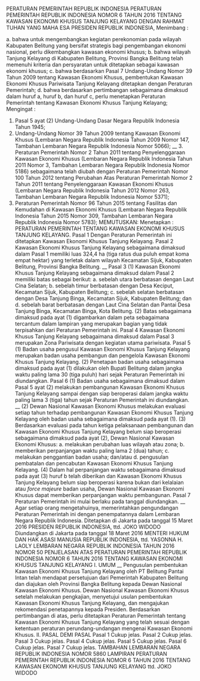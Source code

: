 PERATURAN PEMERINTAH REPUBLIK INDONESIA PERATURAN PEMERINTAH REPUBLIK INDONESIA NOMOR 6 TAHUN 2016 TENTANG KAWASAN EKONOMI KHUSUS TANJUNG KELAYANG
DENGAN RAHMAT TUHAN YANG MAHA ESA PRESIDEN REPUBLIK INDONESIA,
Menimbang :

a. bahwa untuk mengembangkan kegiatan perekonomian pada wilayah Kabupaten Belitung yang bersifat strategis bagi pengembangan ekonomi nasional, perlu dikembangkan kawasan ekonomi khusus;
b. bahwa wilayah Tanjung Kelayang di Kabupaten Belitung, Provinsi Bangka Belitung telah memenuhi kriteria dan persyaratan untuk ditetapkan sebagai kawasan ekonomi khusus;
c. bahwa berdasarkan Pasal 7 Undang-Undang Nomor 39 Tahun 2009 tentang Kawasan Ekonomi Khusus, pembentukan Kawasan Ekonomi Khusus Pariwisata Tanjung Kelayang ditetapkan dengan Peraturan Pemerintah;
d. bahwa berdasarkan pertimbangan sebagaimana dimaksud dalam huruf a, huruf b, dan huruf c, perlu menetapkan Peraturan Pemerintah tentang Kawasan Ekonomi Khusus Tanjung Kelayang;
Mengingat :

1. Pasal 5 ayat (2) Undang-Undang Dasar Negara Republik Indonesia Tahun 1945;
2. Undang-Undang Nomor 39 Tahun 2009 tentang Kawasan Ekonomi Khusus (Lembaran Negara Republik Indonesia Tahun 2009 Nomor 147, Tambahan Lembaran Negara Republik Indonesia Nomor 5066); __ 3. Peraturan Pemerintah Nomor 2 Tahun 2011 tentang Penyelenggaraan Kawasan Ekonomi Khusus (Lembaran Negara Republik Indonesia Tahun 2011 Nomor 3, Tambahan Lembaran Negara Republik Indonesia Nomor 5186) sebagaimana telah diubah dengan Peraturan Pemerintah Nomor 100 Tahun 2012 tentang Perubahan Atas Peraturan Pemerintah Nomor 2 Tahun 2011 tentang Penyelenggaraan Kawasan Ekonomi Khusus (Lembaran Negara Republik Indonesia Tahun 2012 Nomor 263, Tambahan Lembaran Negara Republik Indonesia Nomor 5371);
4. Peraturan Pemerintah Nomor 96 Tahun 2015 tentang Fasilitas dan Kemudahan di Kawasan Ekonomi Khusus (Lembaran Negara Republik Indonesia Tahun 2015 Nomor 309, Tambahan Lembaran Negara Republik Indonesia Nomor 5783);
MEMUTUSKAN:
 Menetapkan : PERATURAN PEMERINTAH TENTANG KAWASAN EKONOMI KHUSUS TANJUNG KELAYANG.
Pasal 1
Dengan Peraturan Pemerintah ini ditetapkan Kawasan Ekonomi Khusus Tanjung Kelayang.
Pasal 2
Kawasan Ekonomi Khusus Tanjung Kelayang sebagaimana dimaksud dalam Pasal 1 memiliki luas 324,4 ha (tiga ratus dua puluh empat koma empat hektar) yang terletak dalam wilayah Kecamatan Sijuk, Kabupaten Belitung, Provinsi Bangka Belitung. __
Pasal 3
(1) Kawasan Ekonomi Khusus Tanjung Kelayang sebagaimana dimaksud dalam Pasal 2 memiliki batas sebagai berikut:
a. sebelah utara berbatasan dengan Laut Cina Selatan;
b. sebelah timur berbatasan dengan Desa Keciput, Kecamatan Sijuk, Kabupaten Belitung;
c. sebelah selatan berbatasan dengan Desa Tanjung Binga, Kecamatan Sijuk, Kabupaten Belitung; dan
d. sebelah barat berbatasan dengan Laut Cina Selatan dan Pantai Desa Tanjung Binga, Kecamatan Binga, Kota Belitung.
(2) Batas sebagaimana dimaksud pada ayat (1) digambarkan dalam peta sebagaimana tercantum dalam lampiran yang merupakan bagian yang tidak terpisahkan dari Peraturan Pemerintah ini.
Pasal 4
Kawasan Ekonomi Khusus Tanjung Kelayang sebagaimana dimaksud dalam Pasal 3 merupakan Zona Pariwisata dengan kegiatan utama pariwisata.
Pasal 5
(1) Badan usaha pengusul Kawasan Ekonomi Khusus Tanjung Kelayang merupakan badan usaha pembangun dan pengelola Kawasan Ekonomi Khusus Tanjung Kelayang.
(2) Penetapan badan usaha sebagaimana dimaksud pada ayat (1) dilakukan oleh Bupati Belitung dalam jangka waktu paling lama 30 (tiga puluh) hari sejak Peraturan Pemerintah ini diundangkan.
Pasal 6
(1) Badan usaha sebagaimana dimaksud dalam Pasal 5 ayat (2) melakukan pembangunan Kawasan Ekonomi Khusus Tanjung Kelayang sampai dengan siap beroperasi dalam jangka waktu paling lama 3 (tiga) tahun sejak Peraturan Pemerintah ini diundangkan. __ (2) Dewan Nasional Kawasan Ekonomi Khusus melakukan evaluasi setiap tahun terhadap pembangunan Kawasan Ekonomi Khusus Tanjung Kelayang oleh badan usaha sebagaimana dimaksud pada ayat (1).
(3) Berdasarkan evaluasi pada tahun ketiga pelaksanaan pembangunan dan Kawasan Ekonomi Khusus Tanjung Kelayang belum siap beroperasi sebagaimana dimaksud pada ayat (2), Dewan Nasional Kawasan Ekonomi Khusus:
a. melakukan perubahan luas wilayah atau zona;
b. memberikan perpanjangan waktu paling lama 2 (dua) tahun;
c. melakukan penggantian badan usaha; dan/atau
d. pengusulan pembatalan dan pencabutan Kawasan Ekonomi Khusus Tanjung Kelayang.
(4) Dalam hal perpanjangan waktu sebagaimana dimaksud pada ayat (3) huruf b telah diberikan dan Kawasan Ekonomi Khusus Tanjung Kelayang belum siap beroperasi karena bukan dari kelalaian atau _force_ _majeure_ badan usaha, Dewan Nasional Kawasan Ekonomi Khusus dapat memberikan perpanjangan waktu pembangunan.
Pasal 7
Peraturan Pemerintah ini mulai berlaku pada tanggal diundangkan. __
Agar setiap orang mengetahuinya, memerintahkan pengundangan Peraturan Pemerintah ini dengan penempatannya dalam Lembaran Negara Republik Indonesia. Ditetapkan di Jakarta pada tanggal 15 Maret 2016 PRESIDEN REPUBLIK INDONESIA, ttd. JOKO WIDODO Diundangkan di Jakarta pada tanggal 18 Maret 2016 MENTERI HUKUM DAN HAK ASASI MANUSIA REPUBLIK INDONESIA, ttd. YASONNA H. LAOLY LEMBARAN NEGARA REPUBLIK INDONESIA TAHUN 2016 NOMOR 50 PENJELASAN ATAS PERATURAN PEMERINTAH REPUBLIK INDONESIA NOMOR 6 TAHUN 2016 TENTANG KAWASAN EKONOMI KHUSUS TANJUNG KELAYANG I. UMUM __ Pengusulan pembentukan Kawasan Ekonomi Khusus Tanjung Kelayang oleh PT Belitung Pantai Intan telah mendapat persetujuan dari Pemerintah Kabupaten Belitung dan diajukan oleh Provinsi Bangka Belitung kepada Dewan Nasional Kawasan Ekonomi Khusus. Dewan Nasional Kawasan Ekonomi Khusus setelah melakukan pengkajian, menyetujui usulan pembentukan Kawasan Ekonomi Khusus Tanjung Kelayang, dan mengajukan rekomendasi penetapannya kepada Presiden. Berdasarkan pertimbangan di atas, perlu ditetapkan Peraturan Pemerintah tentang Kawasan Ekonomi Khusus Tanjung Kelayang yang telah sesuai dengan ketentuan peraturan perundang-undangan mengenai Kawasan Ekonomi Khusus. II. PASAL DEMI PASAL
Pasal 1
Cukup jelas.
Pasal 2
Cukup jelas.
Pasal 3
Cukup jelas.
Pasal 4
Cukup jelas.
Pasal 5
Cukup jelas.
Pasal 6
Cukup jelas.
Pasal 7
Cukup jelas. TAMBAHAN LEMBARAN NEGARA REPUBLIK INDONESIA NOMOR 5860 LAMPIRAN PERATURAN PEMERINTAH REPUBLIK INDONESIA NOMOR 6 TAHUN 2016 TENTANG KAWASAN EKONOMI KHUSUS TANJUNG KELAYANG ttd. JOKO WIDODO